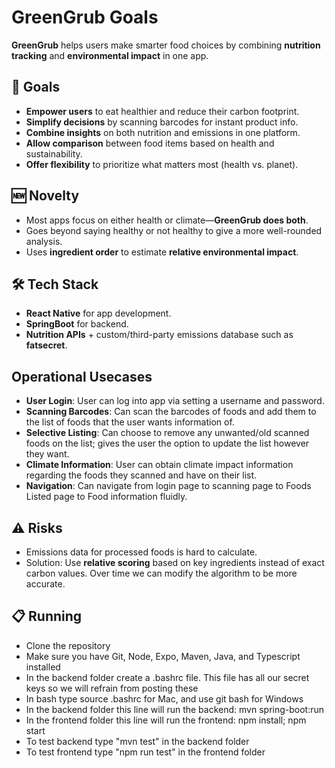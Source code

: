 # GreenGrub Goals

**GreenGrub** helps users make smarter food choices by combining **nutrition tracking** and **environmental impact** in one app.

## 🎯 Goals

- **Empower users** to eat healthier and reduce their carbon footprint.
- **Simplify decisions** by scanning barcodes for instant product info.
- **Combine insights** on both nutrition and emissions in one platform.
- **Allow comparison** between food items based on health and sustainability.
- **Offer flexibility** to prioritize what matters most (health vs. planet).

## 🆕 Novelty

- Most apps focus on either health or climate—**GreenGrub does both**.
- Goes beyond saying healthy or not healthy to give a more well-rounded analysis.
- Uses **ingredient order** to estimate **relative environmental impact**.

## 🛠️ Tech Stack

- **React Native** for app development.
- **SpringBoot** for backend.
- **Nutrition APIs** + custom/third-party emissions database such as **fatsecret**.

## Operational Usecases

- **User Login**: User can log into app via setting a username and password. 
- **Scanning Barcodes**: Can scan the barcodes of foods and add them to the list of foods that the user wants information of.
- **Selective Listing**: Can choose to remove any unwanted/old scanned foods on the list; gives the user the option to update the list however they want.
- **Climate Information**: User can obtain climate impact information regarding the foods they scanned and have on their list.
- **Navigation**: Can navigate from login page to scanning page to Foods Listed page to Food information fluidly.

## ⚠️ Risks

- Emissions data for processed foods is hard to calculate.
- Solution: Use **relative scoring** based on key ingredients instead of exact carbon values. Over time we can modify the algorithm to be more accurate.

## 📋 Running

- Clone the repository
- Make sure you have Git, Node, Expo, Maven, Java, and Typescript installed
- In the backend folder create a .bashrc file. This file has all our secret keys so we will refrain from posting these
- In bash type source .bashrc for Mac, and use git bash for Windows
- In the backend folder this line will run the backend: mvn spring-boot:run
- In the frontend folder this line will run the frontend: npm install; npm start
- To test backend type "mvn test" in the backend folder
- To test frontend type "npm run test" in the frontend folder

